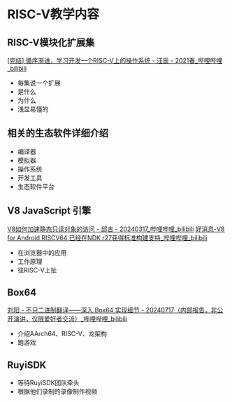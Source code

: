 # RISC-V教学内容

## RISC-V模块化扩展集
[[完结] 循序渐进，学习开发一个RISC-V上的操作系统 - 汪辰 - 2021春_哔哩哔哩_bilibili](https://www.bilibili.com/video/BV1Q5411w7z5/?spm_id_from=333.999.0.0&vd_source=417238cd96b1b549d14bcb35a9da3cf0)
- 每集说一个扩展
- 是什么
- 为什么
- 浅显易懂的

## 相关的生态软件详细介绍

- 编译器
- 模拟器
- 操作系统
- 开发工具
- 生态软件平台

## V8 JavaScript 引擎

[V8如何加速静态只读对象的访问 - 邱吉 - 20240317_哔哩哔哩_bilibili](https://www.bilibili.com/video/BV1DD421V7Vn/?spm_id_from=333.788&vd_source=417238cd96b1b549d14bcb35a9da3cf0)
[好消息-V8 for Android RISCV64 已经在NDK r27获得标准构建支持_哔哩哔哩_bilibili](https://www.bilibili.com/video/BV1gLHMeHEbT/?spm_id_from=333.999.list.card_archive.click&vd_source=417238cd96b1b549d14bcb35a9da3cf0)

- 在浏览器中的应用
- 工作原理
- 往RISC-V上扯

## Box64
[刘阳 - 不只二进制翻译——深入 Box64 实现细节 - 20240717（内部报告，非公开演讲，仅限爱好者交流）_哔哩哔哩_bilibili](https://www.bilibili.com/video/BV1rT42167zY/?spm_id_from=333.999.0.0&vd_source=417238cd96b1b549d14bcb35a9da3cf0)

- 介绍AArch64、RISC-V、龙架构
- 跑游戏

## RuyiSDK

- 等待RuyiSDK团队牵头
- 根据他们录制的录像制作视频